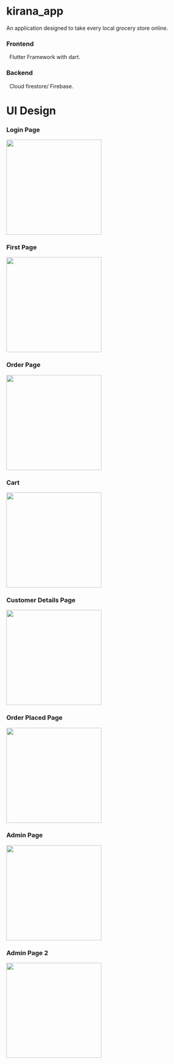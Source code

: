 # kirana_app
An application designed to take every local grocery store online.
 <h3>Frontend</h3>
 &nbsp&nbspFlutter Framework with dart.
 <h3>Backend</h3>
    &nbsp&nbspCloud firestore/ Firebase.
    
   # UI Design   
  
  
  <h3>Login Page</h3>
  <img src="img/login.png"  width="250"> 
   
  <h3>First Page</h3>
  <img src="img/1a.png"  width="250"> 
   
  <h3>Order Page</h3> 
 <img src="img/22.png" width="250">

 <h3>Cart</h3> 
 <img src="img/cart.png" width="250">


  <h3>Customer Details Page</h3> 
 <img src="img/33.png" width="250">
 
   <h3>Order Placed Page</h3> 
 <img src="img/44.png" width="250">

   <h3>Admin Page</h3> 
 <img src="img/ad1.png" width="250">
 
   <h3>Admin Page 2</h3> 
 <img src="img/ad2.png" width="250">
 
 
